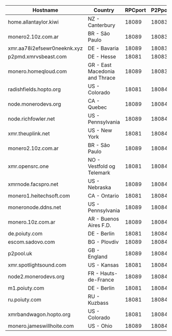 Hostname | Country | RPCport | P2Pport
--- | --- | --- | ---
home.allantaylor.kiwi | NZ - Canterbury | 18089 | 18083
monero2.10z.com.ar | BR - São Paulo | 18089 | 18083
xmr.aa78i2efsewr0neeknk.xyz | DE - Bavaria | 18089 | 18083
p2pmd.xmrvsbeast.com | DE - Hesse | 18081 | 18083
monero.homeqloud.com | GR - East Macedonia and Thrace | 18089 | 18083
radishfields.hopto.org | US - Colorado | 18081 | 18084
node.monerodevs.org | CA - Quebec | 18089 | 18084
node.richfowler.net | US - Pennsylvania | 18089 | 18084
xmr.theuplink.net | US - New York | 18081 | 18084
monero2.10z.com.ar | BR - São Paulo | 18089 | 18084
xmr.opensrc.one | NO - Vestfold og Telemark | 18081 | 18084
xmrnode.facspro.net | US - Nebraska | 18089 | 18084
monero1.heitechsoft.com | CA - Ontario | 18081 | 18084
moneronode.ddns.net | US - Pennsylvania | 18089 | 18084
monero.10z.com.ar | AR - Buenos Aires F.D. | 18089 | 18084
de.poiuty.com | DE - Berlin | 18081 | 18084
escom.sadovo.com | BG - Plovdiv | 18089 | 18084
p2pool.uk | GB - England | 18089 | 18084
xmr.spotlightsound.com | US - Kansas | 18081 | 18084
node2.monerodevs.org | FR - Hauts-de-France | 18089 | 18084
m1.poiuty.com | DE - Berlin | 18081 | 18084
ru.poiuty.com | RU - Kuzbass | 18081 | 18084
xmrbandwagon.hopto.org | US - Colorado | 18081 | 18084
monero.jameswillhoite.com | US - Ohio | 18089 | 18084
